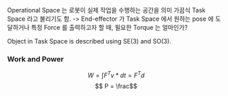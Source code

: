Operational Space 는 로봇이 실제 작업을 수행하는 공간을 의미
가끔식 Task Space 라고 불리기도 함.
-> End-effector 가 Task Space 에서 원하는 pose 에 도달하거나 특정 Force 를 출력하고자 할 때, 필요한 Torque 는 얼마인가?

Object in Task Space is described using SE(3) and SO(3). 

### Work and Power

$$
W = \int{F^{T}v *dt} = F^{T} d
$$
$$ P = \frac$$